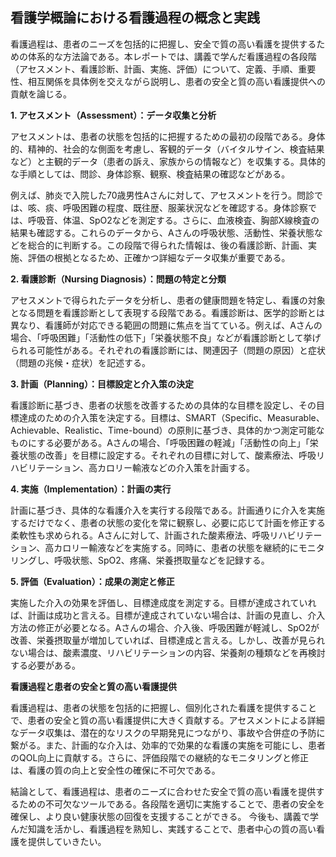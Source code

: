 ## 看護学概論における看護過程の概念と実践

看護過程は、患者のニーズを包括的に把握し、安全で質の高い看護を提供するための体系的な方法論である。本レポートでは、講義で学んだ看護過程の各段階（アセスメント、看護診断、計画、実施、評価）について、定義、手順、重要性、相互関係を具体例を交えながら説明し、患者の安全と質の高い看護提供への貢献を論じる。

**1. アセスメント（Assessment）：データ収集と分析**

アセスメントは、患者の状態を包括的に把握するための最初の段階である。身体的、精神的、社会的な側面を考慮し、客観的データ（バイタルサイン、検査結果など）と主観的データ（患者の訴え、家族からの情報など）を収集する。具体的な手順としては、問診、身体診察、観察、検査結果の確認などがある。

例えば、肺炎で入院した70歳男性Aさんに対して、アセスメントを行う。問診では、咳、痰、呼吸困難の程度、既往歴、服薬状況などを確認する。身体診察では、呼吸音、体温、SpO2などを測定する。さらに、血液検査、胸部X線検査の結果も確認する。これらのデータから、Aさんの呼吸状態、活動性、栄養状態などを総合的に判断する。この段階で得られた情報は、後の看護診断、計画、実施、評価の根拠となるため、正確かつ詳細なデータ収集が重要である。

**2. 看護診断（Nursing Diagnosis）：問題の特定と分類**

アセスメントで得られたデータを分析し、患者の健康問題を特定し、看護の対象となる問題を看護診断として表現する段階である。看護診断は、医学的診断とは異なり、看護師が対応できる範囲の問題に焦点を当てている。例えば、Aさんの場合、「呼吸困難」「活動性の低下」「栄養状態不良」などが看護診断として挙げられる可能性がある。それぞれの看護診断には、関連因子（問題の原因）と症状（問題の兆候・症状）を記述する。

**3. 計画（Planning）：目標設定と介入策の決定**

看護診断に基づき、患者の状態を改善するための具体的な目標を設定し、その目標達成のための介入策を決定する。目標は、SMART（Specific、Measurable、Achievable、Realistic、Time-bound）の原則に基づき、具体的かつ測定可能なものにする必要がある。Aさんの場合、「呼吸困難の軽減」「活動性の向上」「栄養状態の改善」を目標に設定する。それぞれの目標に対して、酸素療法、呼吸リハビリテーション、高カロリー輸液などの介入策を計画する。

**4. 実施（Implementation）：計画の実行**

計画に基づき、具体的な看護介入を実行する段階である。計画通りに介入を実施するだけでなく、患者の状態の変化を常に観察し、必要に応じて計画を修正する柔軟性も求められる。Aさんに対して、計画された酸素療法、呼吸リハビリテーション、高カロリー輸液などを実施する。同時に、患者の状態を継続的にモニタリングし、呼吸状態、SpO2、疼痛、栄養摂取量などを記録する。

**5. 評価（Evaluation）：成果の測定と修正**

実施した介入の効果を評価し、目標達成度を測定する。目標が達成されていれば、計画は成功と言える。目標が達成されていない場合は、計画の見直し、介入方法の修正が必要となる。Aさんの場合、介入後、呼吸困難が軽減し、SpO2が改善、栄養摂取量が増加していれば、目標達成と言える。しかし、改善が見られない場合は、酸素濃度、リハビリテーションの内容、栄養剤の種類などを再検討する必要がある。


**看護過程と患者の安全と質の高い看護提供**

看護過程は、患者の状態を包括的に把握し、個別化された看護を提供することで、患者の安全と質の高い看護提供に大きく貢献する。アセスメントによる詳細なデータ収集は、潜在的なリスクの早期発見につながり、事故や合併症の予防に繋がる。また、計画的な介入は、効率的で効果的な看護の実施を可能にし、患者のQOL向上に貢献する。さらに、評価段階での継続的なモニタリングと修正は、看護の質の向上と安全性の確保に不可欠である。

結論として、看護過程は、患者のニーズに合わせた安全で質の高い看護を提供するための不可欠なツールである。各段階を適切に実施することで、患者の安全を確保し、より良い健康状態の回復を支援することができる。  今後も、講義で学んだ知識を活かし、看護過程を熟知し、実践することで、患者中心の質の高い看護を提供していきたい。
